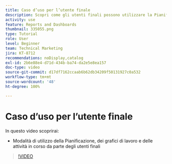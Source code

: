 ```yaml
---
title: Caso d’uso per l’utente finale
description: Scopri come gli utenti finali possono utilizzare la Pianificazione in corso, i grafici di lavoro e le attività in corso in [!UICONTROL Funzionalità di analisi avanzate].
activity: use
feature: Reports and Dashboards
thumbnail: 335055.png
type: Tutorial
role: User
level: Beginner
team: Technical Marketing
jira: KT-8712
recommendations: noDisplay,catalog
exl-id: 2b6e88e4-d71d-434b-ba74-da2e5e8ea157
doc-type: video
source-git-commit: d17df7162ccaab6b62db34209f50131927c0a532
workflow-type: tm+mt
source-wordcount: '48'
ht-degree: 100%

---
```


# Caso d’uso per l’utente finale

In questo video scoprirai:

* Modalità di utilizzo della Pianificazione, dei grafici di lavoro e delle attività in corso da parte degli utenti finali

>[!VIDEO](https://video.tv.adobe.com/v/3437697/?quality=12&learn=on&enablevpops&captions=ita)
